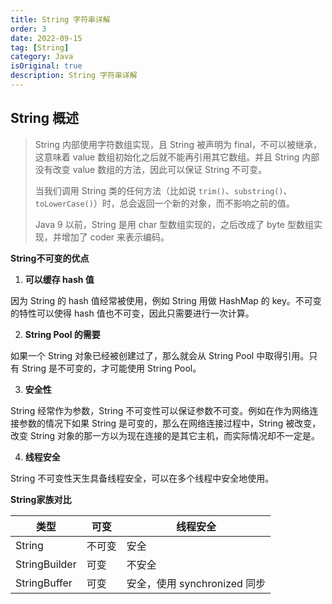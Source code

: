```yaml
---
title: String 字符串详解
order: 3
date: 2022-09-15
tag: [String]
category: Java
isOriginal: true
description: String 字符串详解
---
```


## String 概述

> String 内部使用字符数组实现，且 String 被声明为 final，不可以被继承，这意味着 value 数组初始化之后就不能再引用其它数组。并且 String 内部没有改变 value 数组的方法，因此可以保证 String 不可变。
>
> 当我们调用 String 类的任何方法（比如说 `trim()`、`substring()`、`toLowerCase()`）时，总会返回一个新的对象，而不影响之前的值。
>
> Java 9 以前，String 是用 char 型数组实现的，之后改成了 byte 型数组实现，并增加了 coder 来表示编码。

**String不可变的优点**

1. **可以缓存 hash 值**

因为 String 的 hash 值经常被使用，例如 String 用做 HashMap 的 key。不可变的特性可以使得 hash 值也不可变，因此只需要进行一次计算。

2. **String Pool 的需要**

如果一个 String 对象已经被创建过了，那么就会从 String Pool 中取得引用。只有 String 是不可变的，才可能使用 String Pool。

3. **安全性**

String 经常作为参数，String 不可变性可以保证参数不可变。例如在作为网络连接参数的情况下如果 String 是可变的，那么在网络连接过程中，String 被改变，改变 String 对象的那一方以为现在连接的是其它主机，而实际情况却不一定是。

4. **线程安全**

String 不可变性天生具备线程安全，可以在多个线程中安全地使用。

**String家族对比**

| 类型          | 可变   | 线程安全                     |
| ------------- | ------ | ---------------------------- |
| String        | 不可变 | 安全                         |
| StringBuilder | 可变   | 不安全                       |
| StringBuffer  | 可变   | 安全，使用 synchronized 同步 |
